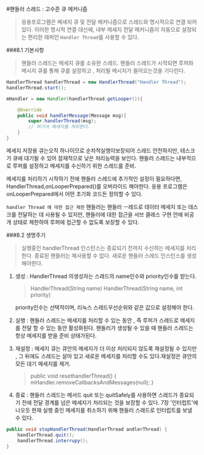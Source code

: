 #핸들러 스레드 : 고수준 큐 메커니즘
> 응용프로그램은 메세지 큐 및 전달 메커니즘으로 스레드와 명시적으로 연결 되어있다.
> 이러한 명시적 연결 대신에, 내부 메세지 전달 메커니즘이 자동으로 설정되는 편리한 래퍼인 `Handler Thread`를 사용할 수 있다.


###8.1 기본사항
>핸들러 스레드는 메세지 큐를 소유한 스레드. 핸들러 스레드가 시작되면 루퍼와 메시지 큐를 통해 큐를 설정하고 , 처리될 메시지가 들어오는것을 기다린다.

```java
HandlerThread handlerThread = new HandlerThread("Handler Thread");
handlerThread.start();

mHandler = new Handler(handlerThread.getLooper()){

	@Override
    public void handlerMessage(Message msg){
    	super.handlerThread(msg);
        // 여기서 메세지를 처리한다.
    }
}
```

메세지 저장용 큐는오직 하나이므로 순차적실행이보장되어 스레드 안전하지만, 테스크가 큐에 대기될 수 있어 잠재적으로 낮은 처리능력을 보인다.
핸들러 스레드는 내부적으로 루퍼를 설정하고 메세지를 수신하기 위한 스레드를 준비.

메세지를 처리하기 시작하기 전에 핸들러 스레드에 추가적인 설정이 필요하다면, HandlerThread,onLooperPrepared()를 오버라이드 해야한다. 응용 프로그램은 onLooperPrepared에서 어떤 초기화 코드든 정의할 수 있다.

`handler Thread 에 대한 접근 제한`
핸들러는 핸들러 ㅡ레드로 데이터 메세지 또는 데스크를 전달하는 데 사용될 수 있지만, 핸들러에 대한 접근을 서브 클래스 구현 안에 비공개 상태로 제한하여 루퍼에 접근할 수 없도록 보장할 수 있다.

###8.2 생명주기 
>실행중인 handlerThread 인스턴스는 종료되기 전까지 수신하는 메세지를 처리한다.
>종료된 핸들러는 재사용할 수 없다. 새로운 핸들러 스레드 인스턴스를 생성해야한다.


1. 생성 : HandlerThread 의생성자는  스레드의 name인수와 priority인수를 받는다.
	>HandlerThread(String name)
	>HandlerThread(String name, int priority)

	priority인수는 선택적이며, 리눅스 스레드우선순위와 같은 값으로 설정해야 한다.

2. 실행 : 핸들러 스레드는 메세지를 처리할 수 있는 동안 , 즉 루퍼가 스레드로 메세지를 전달 할 수 있는 동안 활성화된다. 핸들러가 생성될 수 있을 때 핸들러 스레드는 항상 메세지를 받을 준비 상태가된다.
3. 재설정 : 메세지 큐는 큐안의 메세지가 더 이상 처리되지 않도록 재설정될 수 있지만 , 그 뒤에도 스레드는 살아 있고 새로운 메세지를 처리할 수도 있다.재설정은 큐안의 모든 대기 메세지를 제거.
	> public void resethandlerThread() {
    	mHandler.removeCallbacksAndMessages(null);
    }

4. 종료 : 핸들러 스레드는 메서드 quit 또는 quitSafely를 사용하면 스레드가 종요되기 전에 전달 경계를 넘은 메세지가 처리되는 것을 보장할 수 있다.
	7장 '인터럽트'에 나오듯 현재 실행 중인 메세지를 취소하기 위해 핸들러 스레드로 인터럽트를 보낼 수 있다.

``` java
public void stopHandlerThread(HandlerThread andlerThread) {
	handlerThread.quit();
    handlerThread.interrupy();
}
```
